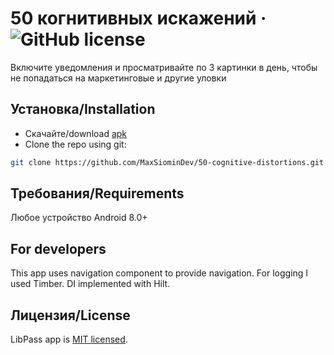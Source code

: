 # 50 когнитивных искажений &middot; ![GitHub license](https://img.shields.io/badge/license-MIT-blue.svg)
Включите уведомления и просматривайте по 3 картинки в день, чтобы не попадаться на маркетинговые и другие уловки
## Установка/Installation

* Скачайте/download [apk](https://maxsiomin.dev/cognitive)
* Clone the repo using git:
```bash
git clone https://github.com/MaxSiominDev/50-cognitive-distortions.git
```
## Требования/Requirements

Любое устройство Android 8.0+

## For developers
This app uses navigation component to provide navigation. 
For logging I used Timber.
DI implemented with Hilt.

## Лицензия/License 
LibPass app is [MIT licensed](./LICENSE).
